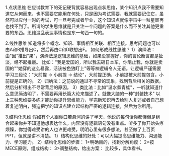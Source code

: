 1.点状思维
在应试教育下的死记硬背就容易出现点状思维，某个知识点我不需要知道它从何而来，也不需要它能用在何处，只是因为考试需要，我就需要记住它，虽然可以应付一时的考试，可一旦考完或者毕业，这个知识点就像宇宙中一粒星辰再也找不到了。所谓的学生思维就是只关注一个问题的答案是什么而不关注其他更重要的东西。思维混乱表达事情也是东一句西一句的。

2.线性思维
知道将多个概念、知识、事情相互关联、相互连接。思考问题也可以由A和B推导出C，然后再由C和D联想出F。
如何形成线性思维？
1）演绎法：由"因"推出"果"，演绎法是逻辑思维的基础，如果没掌握好，你的言论断言都是扯淡，经不起推敲。
比如："我是爱国的，所以我去砸日本车，你阻止我，你就是卖国的""她穿的这么暴露，活该被色狼盯上"等等神逻辑令人无语。让逻辑严谨需要学习三段论："大前提 -> 小前提 -> 结论"，大前提正确，小前提被大前提包含，小前提是正确的。
2）归纳法：之前说的通过不寻常的现象，找到背后相关的数据，然后分析得出不寻常背后的原因。
3）类比法：比如"温水煮青蛙"，一听就知道什么意思简洁明了，不需要再用长篇大论来描述了。就像大脑的一种"封装技术"
以上三种思维要多练才能助你提升思维能力，学完新知识再去给别人复述或者自己想着复述明白，强迫把学的知识点建立起结构严密的逻辑连接，然后为你所用。

3.结构化思维
假如有个人跟你口若悬河的讲了半天，他说的每句话你都懂但是组合起来你并不知道他想表达什么，内容没有逻辑语句没有重点。听多了你开始头疼烦躁，你觉得难受讲的人也许更难受，明明心里有很多想法，甚至做了上百页PPT，但就是讲不清楚。
1）结构化思维的好处：可以大幅提高思维能力、沟通能力、学习能力。
2）结构化思维的步骤：
  1>明确目的，找到分解角度：
  2>按MECE原则，组成结构：
  3>调整结构，给出方案：
比较多，具体看书。